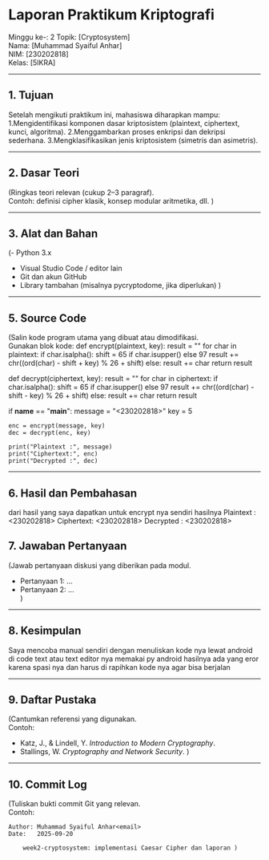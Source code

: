 # Laporan Praktikum Kriptografi
Minggu ke-: 2
Topik: [Cryptosystem]  
Nama: [Muhammad Syaiful Anhar]  
NIM: [230202818]  
Kelas: [5IKRA]  

---

## 1. Tujuan
Setelah mengikuti praktikum ini, mahasiswa diharapkan mampu:
1.Mengidentifikasi komponen dasar kriptosistem (plaintext, ciphertext, kunci, algoritma).
2.Menggambarkan proses enkripsi dan dekripsi sederhana.
3.Mengklasifikasikan jenis kriptosistem (simetris dan asimetris).

---

## 2. Dasar Teori
(Ringkas teori relevan (cukup 2–3 paragraf).  
Contoh: definisi cipher klasik, konsep modular aritmetika, dll.  )

---

## 3. Alat dan Bahan
(- Python 3.x  
- Visual Studio Code / editor lain  
- Git dan akun GitHub  
- Library tambahan (misalnya pycryptodome, jika diperlukan)  )

---


## 5. Source Code
(Salin kode program utama yang dibuat atau dimodifikasi.  
Gunakan blok kode:
def encrypt(plaintext, key):
    result = ""
    for char in plaintext:
        if char.isalpha():
            shift = 65 if char.isupper() else 97
            result += chr((ord(char) - shift + key) % 26 + shift)
        else:
            result += char
    return result


def decrypt(ciphertext, key):
    result = ""
    for char in ciphertext:
        if char.isalpha():
            shift = 65 if char.isupper() else 97
            result += chr((ord(char) - shift - key) % 26 + shift)
        else:
            result += char
    return result


if __name__ == "__main__":
    message = "<230202818><Muhammad Syaiful Anhar >"
    key = 5

    enc = encrypt(message, key)
    dec = decrypt(enc, key)

    print("Plaintext :", message)
    print("Ciphertext:", enc)
    print("Decrypted :", dec)



---

## 6. Hasil dan Pembahasan
dari hasil yang saya dapatkan untuk encrypt nya sendiri hasilnya
Plaintext : <230202818><Muhammad Syaiful Anhar >
Ciphertext: <230202818><Rzmfrrfi Xdfnkzq Fsmfw >
Decrypted : <230202818><Muhammad Syaiful Anhar >

## 7. Jawaban Pertanyaan
(Jawab pertanyaan diskusi yang diberikan pada modul.  
- Pertanyaan 1: …  
- Pertanyaan 2: …  
)
---

## 8. Kesimpulan
Saya mencoba manual sendiri dengan menuliskan kode nya lewat android di code text atau text editor nya memakai py android hasilnya ada yang eror karena spasi nya dan harus di rapihkan kode nya agar bisa berjalan

---

## 9. Daftar Pustaka
(Cantumkan referensi yang digunakan.  
Contoh:  
- Katz, J., & Lindell, Y. *Introduction to Modern Cryptography*.  
- Stallings, W. *Cryptography and Network Security*.  )

---

## 10. Commit Log
(Tuliskan bukti commit Git yang relevan.  
Contoh:
```
Author: Muhammad Syaiful Anhar<email>
Date:   2025-09-20

    week2-cryptosystem: implementasi Caesar Cipher dan laporan )
```
